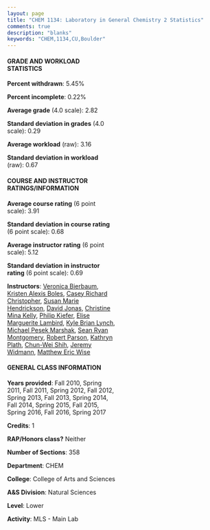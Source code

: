 ```yaml
---
layout: page
title: "CHEM 1134: Laboratory in General Chemistry 2 Statistics"
comments: true
description: "blanks"
keywords: "CHEM,1134,CU,Boulder"
---
```

<head>
<script src="https://ajax.googleapis.com/ajax/libs/jquery/2.1.3/jquery.min.js"></script>
<script src="https://dl.dropboxusercontent.com/s/pc42nxpaw1ea4o9/highcharts.js?dl=0"></script>
<!-- <script src="../assets/js/highcharts.js"></script> -->
<style type="text/css">@font-face {
	font-family: "Bebas Neue";
	src: url(https://www.filehosting.org/file/details/544349/BebasNeue Regular.otf) format("opentype");
	}
	h1.Bebas { 
		font-family: "Bebas Neue", Verdana, Tahoma;
	}
</style>
</head>
<body>
	<div id="container" style="float: right; width: 45%; height: 88%; margin-left: 2.5%; margin-right: 2.5%;"></div>
	<script language="JavaScript">
		$(document).ready(function() {
		var chart = {type: 'column'};
		var title = {text: 'Grade Distribution'};
		var xAxis = {categories: ['A','B','C','D','F'],crosshair: true};
		var yAxis = {min: 0,title: {text: 'Percentage'}};
		var tooltip = {headerFormat: '<center><b><span style="font-size:20px">{point.key}</span></b></center>',
		               pointFormat: '<td style="padding:0"><b>{point.y:.1f}%</b></td>',
		               footerFormat: '</table>',shared: true,useHTML: true};
		var plotOptions = {column: {pointPadding: 0.0,borderWidth: 0}};  
		var credits = {enabled: false};var series= [{name: 'Percent',data: [20.86,49.14,23.87,3.65,2.47,]}];
		var json = {};
		json.chart = chart;
		json.title = title;
		json.tooltip = tooltip;
		json.xAxis = xAxis;
		json.yAxis = yAxis;  
		json.series = series;
		json.plotOptions = plotOptions;  
		json.credits = credits;
		$('#container').highcharts(json);
	});
	</script>
</body>
			   
#### GRADE AND WORKLOAD STATISTICS

**Percent withdrawn**: 5.45%

**Percent incomplete**: 0.22%

**Average grade** (4.0 scale): 2.82

**Standard deviation in grades** (4.0 scale): 0.29

**Average workload** (raw): 3.16

**Standard deviation in workload** (raw): 0.67

#### COURSE AND INSTRUCTOR RATINGS/INFORMATION

**Average course rating** (6 point scale): 3.91

**Standard deviation in course rating** (6 point scale): 0.68

**Average instructor rating** (6 point scale): 5.12

**Standard deviation in instructor rating** (6 point scale): 0.69

**Instructors**: <a href='../../instructors/Veronica_Bierbaum'>Veronica Bierbaum</a>, <a href='../../instructors/Kristen_Alexis_Boles'>Kristen Alexis Boles</a>, <a href='../../instructors/Casey_Richard_Christopher'>Casey Richard Christopher</a>, <a href='../../instructors/Susan_Marie_Hendrickson'>Susan Marie Hendrickson</a>, <a href='../../instructors/David_Jonas'>David Jonas</a>, <a href='../../instructors/Christine_Mina_Kelly'>Christine Mina Kelly</a>, <a href='../../instructors/Philip_Kiefer'>Philip Kiefer</a>, <a href='../../instructors/Elise_Marguerite_Lambird'>Elise Marguerite Lambird</a>, <a href='../../instructors/Kyle_Brian_Lynch'>Kyle Brian Lynch</a>, <a href='../../instructors/Michael_Pesek_Marshak'>Michael Pesek Marshak</a>, <a href='../../instructors/Sean_Ryan_Montgomery'>Sean Ryan Montgomery</a>, <a href='../../instructors/Robert_Parson'>Robert Parson</a>, <a href='../../instructors/Kathryn_Plath'>Kathryn Plath</a>, <a href='../../instructors/Chun-Wei_Shih'>Chun-Wei Shih</a>, <a href='../../instructors/Jeremy_Widmann'>Jeremy Widmann</a>, <a href='../../instructors/Matthew_Eric_Wise'>Matthew Eric Wise</a>

#### GENERAL CLASS INFORMATION

**Years provided**: Fall 2010, Spring 2011, Fall 2011, Spring 2012, Fall 2012, Spring 2013, Fall 2013, Spring 2014, Fall 2014, Spring 2015, Fall 2015, Spring 2016, Fall 2016, Spring 2017

**Credits**: 1

**RAP/Honors class?** Neither

**Number of Sections**: 358

**Department**: CHEM

**College**: College of Arts and Sciences

**A&S Division**: Natural Sciences

**Level**: Lower

**Activity**: MLS - Main Lab
